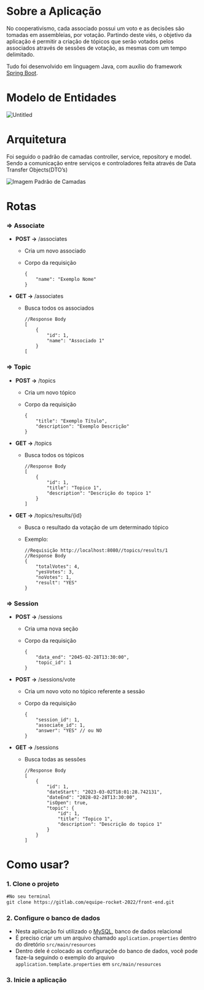 # Sobre a Aplicação
No cooperativismo, cada associado possui um voto e as decisões são tomadas em assembleias, por votação. Partindo deste
viés, o objetivo da aplicação é permitir a criação de tópicos que serão votados pelos associados através de sessões de
votação, as mesmas com um tempo delimitado.

Tudo foi desenvolvido em linguagem Java, com auxílio do framework [Spring Boot](https://spring.io/).

# Modelo de Entidades
![Untitled](https://i.postimg.cc/k5d5tgW5/modelos-entidades-desafio-votacao.png)

# Arquitetura
Foi seguido o padrão de camadas controller, service, repository e model. Sendo a comunicação entre serviços e
controladores feita através de Data Transfer Objects(DTO’s)

![Imagem Padrão de Camadas](https://i.postimg.cc/nhr4wTWm/padrao-camadas.png)

# Rotas

### ⇒ Associate

- **POST →** /associates
    - Cria um novo associado
    - Corpo da requisição

        ```
        {
            "name": "Exemplo Nome"
        }
        
        ```

- **GET →** /associates
    - Busca todos os associados

        ```
        //Response Body
        [
            {
                "id": 1,
                "name": "Associado 1"
            }
        [
        ```

### ⇒ Topic

- **POST →** /topics
    - Cria um novo tópico
    - Corpo da requisição

        ```
        {
            "title": "Exemplo Título",
            "description": "Exemplo Descrição"
        }
        ```

- **GET →** /topics
    - Busca todos os tópicos

        ```
        //Response Body
        [
            {
                "id": 1,
                "title": "Topico 1",
                "description": "Descrição do topico 1"
            }
        ]
        ```

- **GET →** /topics/results/{id}
    - Busca o resultado da votação de um determinado tópico
    - Exemplo:

        ```
        //Requisição http://localhost:8080//topics/results/1
        //Response Body
        {
            "totalVotes": 4,
            "yesVotes": 3,
            "noVotes": 1,
            "result": "YES"
        }
        ```

### ⇒ Session

- **POST →** /sessions
    - Cria uma nova seção
    - Corpo da requisição

        ```
        {
            "data_end": "2045-02-28T13:30:00",
            "topic_id": 1
        }
        ```

- **POST →** /sessions/vote
    - Cria um novo voto no tópico referente a sessão
    - Corpo da requisição

        ```
        {
            "session_id": 1,
            "associate_id": 1,
            "answer": "YES" // ou NO
        }
        ```

- **GET →** /sessions
    - Busca todas as sessões

        ```
        //Response Body
        [
            {
                "id": 1,
                "dateStart": "2023-03-02T18:01:28.742131",
                "dateEnd": "2028-02-28T13:30:00",
                "isOpen": true,
                "topic": {
                    "id": 1,
                    "title": "Topico 1",
                    "description": "Descrição do topico 1"
                }
            }
        ]
        ```

# Como usar?
### 1. Clone o projeto

```markdown
#No seu terminal
git clone https://gitlab.com/equipe-rocket-2022/front-end.git
```

### 2. Configure o banco de dados

- Nesta aplicação foi utilizado o [MySQL](https://www.mysql.com/), banco de dados relacional
- É preciso criar um um arquivo chamado `application.properties` dentro do diretório `src/main/resources`
- Dentro dele é colocado as configuraçõe do banco de dados, você pode faze-la seguindo o exemplo do
  arquivo `application.template.properties` em `src/main/resources`

### 3. Inicie a aplicação
